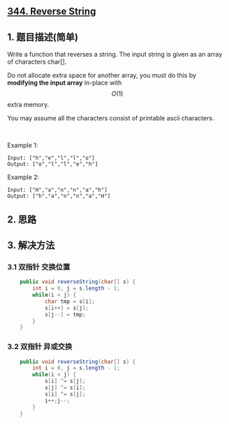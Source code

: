 ## [344. Reverse String](https://leetcode-cn.com/problems/reverse-string/)

## 1. 题目描述(简单)

Write a function that reverses a string. The input string is given as an array of characters char[].

Do not allocate extra space for another array, you must do this by **modifying the input array** in-place with $$O(1)$$ extra memory.

You may assume all the characters consist of printable ascii characters.

 

Example 1:
```
Input: ["h","e","l","l","o"]
Output: ["o","l","l","e","h"]
```
Example 2:
```
Input: ["H","a","n","n","a","h"]
Output: ["h","a","n","n","a","H"]
```

## 2. 思路

## 3. 解决方法

### 3.1 双指针 交换位置


```java
    public void reverseString(char[] s) {
        int i = 0, j = s.length - 1;
        while(i < j) {
            char tmp = s[i];
            s[i++] = s[j];
            s[j--] = tmp;
        }
    }
```



### 3.2 双指针 异或交换


```java
    public void reverseString(char[] s) {
        int i = 0, j = s.length - 1;
        while(i < j) {
            s[i] ^= s[j];
            s[j] ^= s[i];
            s[i] ^= s[j];
            i++;j--;
        }
    }
```



